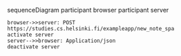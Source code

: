 sequenceDiagram
participant browser
participant server

    browser->>server: POST https://studies.cs.helsinki.fi/exampleapp/new_note_spa
    activate server
    server-->>browser: Application/json
    deactivate server
